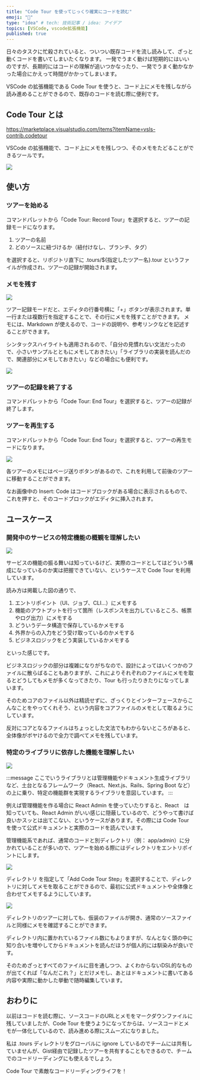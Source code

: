 ```yaml
---
title: "Code Tour を使ってじっくり確実にコードを読む"
emoji: "🚀"
type: "idea" # tech: 技術記事 / idea: アイデア
topics: [VSCode, vscode拡張機能]
published: true
---
```


日々のタスクに忙殺されていると、ついつい既存コードを流し読みして、ざっと動くコードを書いてしまいたくなります。
一発でうまく動けば短期的にはいいのですが、長期的にはコードの理解が追いつかなったり、一発でうまく動かなかった場合にかえって時間がかかってしまいます。

VSCode の拡張機能である Code Tour を使うと、コード上にメモを残しながら読み進めることができるので、既存のコードを読む際に便利です。

## Code Tour とは

https://marketplace.visualstudio.com/items?itemName=vsls-contrib.codetour

VSCode の拡張機能で、コード上にメモを残しつつ、そのメモをたどることができるツールです。

![](/images/reading-with-code-tour/tour-example.png)

## 使い方

### ツアーを始める

コマンドパレットから「Code Tour: Record Tour」を選択すると、ツアーの記録モードになります。

1. ツアーの名前
2. どのソースに紐づけるか（紐付けなし、ブランチ、タグ）

を選択すると、リポジトリ直下に .tours/${指定したツアー名}.tour というファイルが作成され、ツアーの記録が開始されます。

### メモを残す

![](/images/reading-with-code-tour/tour-basic.png)

ツアー記録モードだと、エディタの行番号横に「+」ボタンが表示されます。単一行または複数行を指定することで、その行にメモを残すことができます。
メモには、Markdown が使えるので、コードの説明や、参考リンクなどを記述することができます。

シンタックスハイライトも適用されるので、「自分の見慣れない文法だったので、小さいサンプルとともにメモしておきたい」「ライブラリの実装を読んだので、関連部分にメモしておきたい」などの場合にも便利です。

![](/images/reading-with-code-tour/highlight.png)

### ツアーの記録を終了する

コマンドパレットから「Code Tour: End Tour」を選択すると、ツアーの記録が終了します。

### ツアーを再生する

コマンドパレットから「Code Tour: End Tour」を選択すると、ツアーの再生モードになります。

![](/images/reading-with-code-tour/start-tour.png)

各ツアーのメモにはページ送りボタンがあるので、これを利用して前後のツアーに移動することができます。

なお画像中の Insert: Code はコードブロックがある場合に表示されるもので、これを押すと、そのコードブロックがエディタに挿入されます。

## ユースケース

### 開発中のサービスの特定機能の概観を理解したい

![](/images/reading-with-code-tour/read-feature.png)

サービスの機能の振る舞いは知っているけど、実際のコードとしてはどういう構成になっているのか実は把握できていない、というケースで Code Tour を利用しています。

読み方は掲載した図の通りで、

1. エントリポイント（UI、ジョブ、CLI...）にメモする
2. 機能のアウトプットを行って箇所（レスポンスを出力しているところ、帳票やログ出力）にメモする
3. どういうデータ構造で保存しているかメモする
4. 外界からの入力をどう受け取っているのかメモする
5. ビジネスロジックをどう実装しているかメモする

といった感じです。

ビジネスロジックの部分は複雑になりがちなので、設計によってはいくつかのファイルに散らばることもありますが、これによりそれぞれのファイルにメモを取るとどうしてもメモが多くなってきたり、Tour も行ったりきたりになってしまいます。

そのためコアのファイル以外は精読せずに、ざっくりとインターフェースからこんなことをやってくれそう、という内容をコアファイルのメモとして取るようにしています。

反対にコアとなるファイルはちょっとした文法でもわからないところがあると、全体像がボヤけるので全力で調べてメモを残しています。

### 特定のライブラリに依存した機能を理解したい

![](/images/reading-with-code-tour/read-feat-with-library.png)

:::message
ここでいうライブラリとは管理機能やドキュメント生成ライブラリなど、土台となるフレームワーク（React、Next.js、Rails、Spring Boot など）の上に乗り、特定の機能群を実現するライブラリを意図しています。
:::

例えば管理機能を作る場合に React Admin を使っていたりすると、React　は知っていても、React Admin がいい感じに隠蔽しているので、どうやって書けば良いかスッとは出てこない、というケースがあります。その際には Code Tour を使って公式ドキュメントと実際のコードを読んでいます。

管理機能系であれば、通常のコードと別ディレクトリ（例： app/admin）に分かれていることが多いので、ツアーを始める際にはディレクトリをエントリポイントにします。

![](/images/reading-with-code-tour/directory.png)

ディレクトリ を指定して「Add Code Tour Step」を選択することで、ディレクトリに対してメモを取ることができるので、最初に公式ドキュメントや全体像と合わせてメモするようにしています。

![](/images/reading-with-code-tour/directory-example.png)

ディレクトリのツアーに対しても、仮装のファイルが開き、通常のソースファイルと同様にメモを確認することができます。

ディレクトリ内に置かれているファイル数にもよりますが、なんとなく頭の中に知り合いを増やしてからドキュメントを読んだほうが個人的には馴染みが良いです。

そのためざっとすべてのファイルに目を通しつつ、よくわからないDSL的なものが出てくれば「なんだこれ？」とだけメモし、あとはドキュメントに書いてある内容や実際に動かした挙動で随時編集しています。

## おわりに

以前はコードを読む際に、ソースコードのURLとメモをマークダウンファイルに残していましたが、Code Tour を使うようになってからは、ソースコードとメモが一体化しているので、読み進める際にスムーズになりました。

私は .tours ディレクトリをグローバルに ignore しているのでチームには共有していませんが、Gist経由で記録したツアーを共有することもできるので、チームでのコードリーディングにも使えるでしょう。

Code Tour で素敵なコードリーディングライフを！

